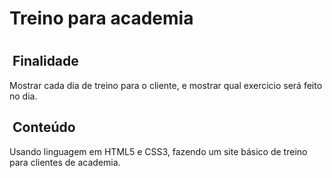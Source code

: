 <h1>Treino para academia<h1>
  
  ## &nbsp;Finalidade
  Mostrar cada dia de treino para o cliente, e mostrar qual exercicio será feito no dia.
  
  ## &nbsp;Conteúdo
  Usando linguagem em HTML5 e CSS3, fazendo um site básico de treino para clientes de academia.
  
